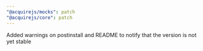 ```yaml
---
"@acquirejs/mocks": patch
"@acquirejs/core": patch
---
```


Added warnings on postinstall and README to notify that the version is not yet stable
